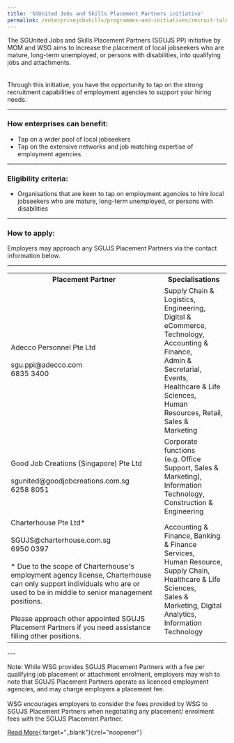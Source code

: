 ```yaml
---
title: 'SGUnited Jobs and Skills Placement Partners initiative'
permalink: /enterprisejobskills/programmes-and-initiatives/recruit-talent/sgunited-jobs-and-skills-placement-partners-initiative/
---
```


The SGUnited Jobs and Skills Placement Partners (SGUJS PP) initiative by MOM and WSG aims to increase the placement of local jobseekers who are mature, long-term unemployed, or persons with disabilities, into qualifying jobs and attachments.<br><br><br>Through this initiative, you have the opportunity to tap on the strong recruitment capabilities of employment agencies to support your hiring needs.

---

### How enterprises can benefit:

<ul><li> Tap on a wider pool of local jobseekers</li><li>Tap on the extensive networks and job matching expertise of employment agencies</li></ul>

---

### Eligibility criteria:

<ul><li> Organisations that are keen to tap on employment agencies to hire local jobseekers who are mature, long-term unemployed, or persons with disabilities</li></ul>

---

### How to apply:

Employers may approach any SGUJS Placement Partners via the contact information below.

---

<table>
<tr>
<th><b>Placement Partner</b></th>
<th><b>Specialisations	</b></th>
</tr>
<tr>
<td>Adecco Personnel Pte Ltd<br><br>sgu.ppi@adecco.com<br>6835 3400</td>
<td>Supply Chain & Logistics,<br>Engineering, Digital & eCommerce,<br>Technology, Accounting & Finance,<br>Admin & Secretarial,<br>Events, Healthcare & Life Sciences,<br>Human Resources, Retail,<br>Sales & Marketing</td>
</tr>
<tr>
<td>Good Job Creations (Singapore) Pte Ltd<br><br>sgunited@goodjobcreations.com.sg<br>6258 8051</td>
<td>Corporate functions<br>(e.g. Office Support, Sales & Marketing),<br>Information Technology,<br>Construction & Engineering</td>
</tr>
<tr>
<td>Charterhouse Pte Ltd*<br><br>SGUJS@charterhouse.com.sg<br>6950 0397 <br><br>* Due to the scope of Charterhouse's employment agency license, Charterhouse can only support individuals who are or used to be in middle to senior management positions.<br><br>Please approach other appointed SGUJS Placement Partners if you need assistance filling other positions.</td>
<td>Accounting & Finance, Banking & Finance Services,<br>Human Resource, Supply Chain,<br>Healthcare & Life Sciences,<br>Sales & Marketing, Digital Analytics,<br>Information Technology</td>
</tr>
<tr>
</tr>
<tr>
</tr>
<tr>
</tr>
<tr>
</tr>
<tr>
</tr>
<tr>
</tr>
<tr>
</tr>
<tr>
</tr>
<tr>
</tr>
<tr>
</tr>
<tr>
</tr>
<tr>
</tr>
<tr>
</tr>
<tr>
</tr>
<tr>
</tr>
<tr>
</tr>
<tr>
</tr>
<tr>
</tr>
<tr>
</tr>
<tr>
</tr>
<tr>
</tr>
<tr>
</tr>
<tr>
</tr>
<tr>
</tr>
<tr>
</tr>
<tr>
</tr>
<tr>
</tr>
<tr>
</tr>
<tr>
</tr>
<tr>
</tr>
<tr>
</tr>
<tr>
</tr>
<tr>
</tr>
<tr>
</tr>
<tr>
</tr>
<tr>
</tr>
<tr>
</tr>
<tr>
</tr>
<tr>
</tr>
<tr>
</tr>
<tr>
</tr>
<tr>
</tr>
<tr>
</tr>
<tr>
</tr>
<tr>
</tr>
<tr>
</tr>
</table>
---

Note: While WSG provides SGUJS Placement Partners with a fee per qualifying job placement or attachment enrolment, employers may wish to note that SGUJS Placement Partners operate as licenced employment agencies, and may charge employers a placement fee.<br><br>WSG encourages employers to consider the fees provided by WSG to SGUJS Placement Partners when negotiating any placement/ enrolment fees with the SGUJS Placement Partner.

[Read More](https://go.gov.sg/sgujspp-emp){:target="_blank"}{:rel="noopener"}
